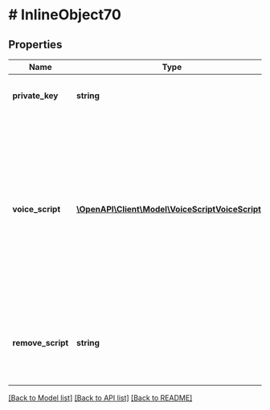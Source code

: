 # # InlineObject70

## Properties

Name | Type | Description | Notes
------------ | ------------- | ------------- | -------------
**private_key** | **string** | API key required to validate your application |
**voice_script** | [**\OpenAPI\Client\Model\VoiceScriptVoiceScript[]**](VoiceScriptVoiceScript.md) | List containing TN or domain information. If “removeScript” is not set (implying adding a script), only 1 domain or 1 TN must be included in the list. If “removeScript” is set to “Y”, then multiple TNs can be sent as part of the list | [optional]
**remove_script** | **string** | If you want to remove the script associated with the given TNs, then pass this flag with the value of Y | [optional]

[[Back to Model list]](../../README.md#models) [[Back to API list]](../../README.md#endpoints) [[Back to README]](../../README.md)
